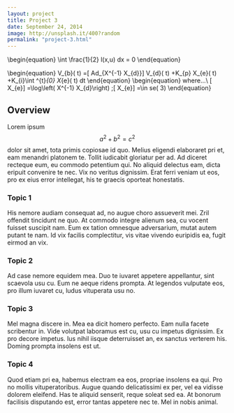 ```yaml
---
layout: project
title: Project 3
date: September 24, 2014
image: http://unsplash.it/400?random
permalink: "project-3.html"
---
```


\begin{equation}
\int \frac{1}{2} l(x,u) dx = 0
\end{equation}

\begin{equation}
V_{b}( t) =[ Ad_{X^{-1} X_{d}}] V_{d}( t) +K_{p} X_{e}( t) +K_{i}\int ^{t}_{0} X_{e}( t) dt
\end{equation}
\begin{equation}
where...\ [ X_{e}] =\log\left( X^{-1} X_{d}\right) ;[ X_{e}] =\in se( 3)
\end{equation}

## Overview
Lorem ipsum $$a^2 + b^2 = c^2$$ dolor sit amet, tota primis copiosae id quo. Melius eligendi elaboraret pri et, eam menandri platonem te. Tollit iudicabit gloriatur per ad. Ad diceret recteque eum, eu commodo petentium qui. No aliquid delectus eam, dicta eripuit convenire te nec. Vix no veritus dignissim. Erat ferri veniam ut eos, pro ex eius error intellegat, his te graecis oporteat honestatis.

### Topic 1
His nemore audiam consequat ad, no augue choro assueverit mei. Zril offendit tincidunt ne quo. At commodo integre alienum sea, cu vocent fuisset suscipit nam. Eum ex tation omnesque adversarium, mutat autem putant te nam. Id vix facilis complectitur, vis vitae vivendo euripidis ea, fugit eirmod an vix.

### Topic 2
Ad case nemore equidem mea. Duo te iuvaret appetere appellantur, sint scaevola usu cu. Eum ne aeque ridens prompta. At legendos vulputate eos, pro illum iuvaret cu, ludus vituperata usu no.

### Topic 3
Mel magna discere in. Mea ea dicit homero perfecto. Eam nulla facete scribentur in. Vide volutpat laboramus est cu, usu cu impetus dignissim. Ex pro decore impetus. Ius nihil iisque deterruisset an, ex sanctus verterem his. Doming prompta insolens est ut.

### Topic 4
Quod etiam pri ea, habemus electram ea eos, propriae insolens ea qui. Pro no mollis vituperatoribus. Augue quando delicatissimi ex per, vel ea vidisse dolorem eleifend. Has te aliquid senserit, reque soleat sed ea. At bonorum facilisis disputando est, error tantas appetere nec te. Mel in nobis animal.
